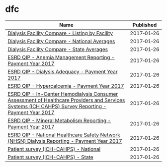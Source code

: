# dfc

Name | Published
---- | ---------
[Dialysis Facility Compare - Listing by Facility](../datasets/23ew-n7w9.md) | 2017&#x2011;01&#x2011;26
[Dialysis Facility Compare - National Averages](../datasets/2rkq-ygai.md) | 2017&#x2011;01&#x2011;26
[Dialysis Facility Compare - State Averages](../datasets/2fpu-cgbb.md) | 2017&#x2011;01&#x2011;26
[ESRD QIP - Anemia Management Reporting - Payment Year 2017](../datasets/t6ez-29z5.md) | 2017&#x2011;01&#x2011;26
[ESRD QIP - Dialysis Adequacy - Payment Year 2017](../datasets/85f7-fdqf.md) | 2017&#x2011;01&#x2011;26
[ESRD QIP - Hypercalcemia - Payment Year 2017](../datasets/7eyv-c623.md) | 2017&#x2011;01&#x2011;26
[ESRD QIP - In-Center Hemodialysis Consumer Assessment of Healthcare Providers and Services Systems (ICH CAHPS) Survey Reporting - Payment Year 2017](../datasets/gfzz-8msb.md) | 2017&#x2011;01&#x2011;26
[ESRD QIP - Mineral Metabolism Reporting - Payment Year 2017](../datasets/vcdt-av5j.md) | 2017&#x2011;01&#x2011;26
[ESRD QIP - National Healthcare Safety Network (NHSN) Dialysis Reporting - Payment Year 2017](../datasets/bmqj-88i5.md) | 2017&#x2011;01&#x2011;26
[Patient survey (ICH-CAHPS) - National](../datasets/utgq-v46w.md) | 2017&#x2011;01&#x2011;26
[Patient survey (ICH-CAHPS) - State](../datasets/hanv-ru8h.md) | 2017&#x2011;01&#x2011;26

